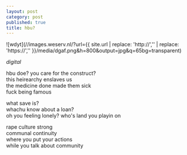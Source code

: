 ```yaml
---
layout: post
category: post
published: true
title: hbu?
---
```

![wdyt](//images.weserv.nl/?url={{ site.url | replace: 'http://','' | replace: 'https://','' }}/media/dgaf.png&h=800&output=jpg&q=65bg=transparent)
<!--more-->
<span class='date fr'>*digital*</span><br>
  
  
hbu doe? you care for the construct?  
this heirearchy enslaves us  
the medicine done made them sick    
fuck being famous  
  
what save is?  
whachu know about a loan?  
oh you feeling lonely?
who's land you playin on  

rape culture strong  
communal continuity  
where you put your actions  
while you talk about community
